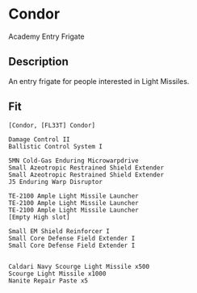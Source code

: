 # Condor

Academy Entry Frigate

## Description

An entry frigate for people interested in Light Missiles.

## Fit

```
[Condor, [FL33T] Condor]

Damage Control II
Ballistic Control System I

5MN Cold-Gas Enduring Microwarpdrive
Small Azeotropic Restrained Shield Extender
Small Azeotropic Restrained Shield Extender
J5 Enduring Warp Disruptor

TE-2100 Ample Light Missile Launcher
TE-2100 Ample Light Missile Launcher
TE-2100 Ample Light Missile Launcher
[Empty High slot]

Small EM Shield Reinforcer I
Small Core Defense Field Extender I
Small Core Defense Field Extender I


Caldari Navy Scourge Light Missile x500
Scourge Light Missile x1000
Nanite Repair Paste x5
```